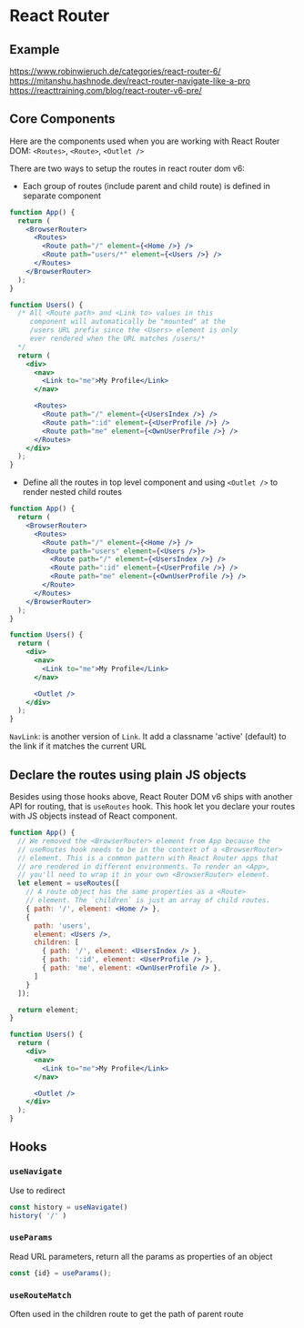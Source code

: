 # React Router

## Example

<https://www.robinwieruch.de/categories/react-router-6/>
<https://mitanshu.hashnode.dev/react-router-navigate-like-a-pro>
<https://reacttraining.com/blog/react-router-v6-pre/>

## Core Components

Here are the components used when you are working with React Router DOM: `<Routes>`, `<Route>`, `<Outlet />`

There are two ways to setup the routes in react router dom v6:

+ Each group of routes (include parent and child route) is defined in separate component

```jsx
function App() {
  return (
    <BrowserRouter>
      <Routes>
        <Route path="/" element={<Home />} />
        <Route path="users/*" element={<Users />} />
      </Routes>
    </BrowserRouter>
  );
}

function Users() {
  /* All <Route path> and <Link to> values in this
     component will automatically be "mounted" at the
     /users URL prefix since the <Users> element is only
     ever rendered when the URL matches /users/*
  */
  return (
    <div>
      <nav>
        <Link to="me">My Profile</Link>
      </nav>

      <Routes>
        <Route path="/" element={<UsersIndex />} />
        <Route path=":id" element={<UserProfile />} />
        <Route path="me" element={<OwnUserProfile />} />
      </Routes>
    </div>
  );
}
```

+ Define all the routes in top level component and using `<Outlet />` to render nested child routes

```jsx
function App() {
  return (
    <BrowserRouter>
      <Routes>
        <Route path="/" element={<Home />} />
        <Route path="users" element={<Users />}>
          <Route path="/" element={<UsersIndex />} />
          <Route path=":id" element={<UserProfile />} />
          <Route path="me" element={<OwnUserProfile />} />
        </Route>
      </Routes>
    </BrowserRouter>
  );
}

function Users() {
  return (
    <div>
      <nav>
        <Link to="me">My Profile</Link>
      </nav>

      <Outlet />
    </div>
  );
}

```

`NavLink`: is another version of `Link`. It add a classname 'active' (default) to the link if it matches the current URL

## Declare the routes using plain JS objects

Besides using those hooks above, React Router DOM v6 ships with another API for routing, that is `useRoutes` hook. This hook let you declare your routes with JS objects instead of React component.

```jsx
function App() {
  // We removed the <BrowserRouter> element from App because the
  // useRoutes hook needs to be in the context of a <BrowserRouter>
  // element. This is a common pattern with React Router apps that
  // are rendered in different environments. To render an <App>,
  // you'll need to wrap it in your own <BrowserRouter> element.
  let element = useRoutes([
    // A route object has the same properties as a <Route>
    // element. The `children` is just an array of child routes.
    { path: '/', element: <Home /> },
    {
      path: 'users',
      element: <Users />,
      children: [
        { path: '/', element: <UsersIndex /> },
        { path: ':id', element: <UserProfile /> },
        { path: 'me', element: <OwnUserProfile /> },
      ]
    }
  ]);

  return element;
}

function Users() {
  return (
    <div>
      <nav>
        <Link to="me">My Profile</Link>
      </nav>

      <Outlet />
    </div>
  );
}
```

## Hooks

### `useNavigate`

Use to redirect
```js
const history = useNavigate()
history( '/' )
```

### `useParams`

Read URL parameters, return all the params as properties of an object
```js
const {id} = useParams();
```

### `useRouteMatch`

Often used in the children route to get the path of parent route